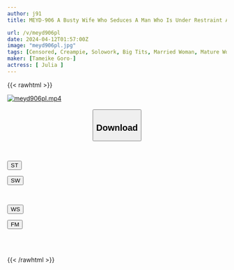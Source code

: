 ```yaml
---
author: j91
title: MEYD-906 A Busty Wife Who Seduces A Man Who Is Under Restraint And Has No Sexual Desire.No Matter How Many Times He Cums, It Never Ends...JULIA

url: /v/meyd906pl
date: 2024-04-12T01:57:00Z
image: "meyd906pl.jpg"
tags: [Censored, Creampie, Solowork, Big Tits, Married Woman, Mature Woman, Sweat	]
maker: [Tameike Goro-]
actress: [ Julia ]
---
```



{{< rawhtml >}}

<div class="video" data-videoid="GeKXwJv73VtY2V">
    <a href="javascript:;">
        <img src="/v/meyd906pl/meyd906pl.jpg" width="WIDTH" height="HEIGHT" alt="meyd906pl.mp4" loading="lazy">
    </a>
</div>

<script type="text/javascript" src="https://j91.asia/asset/on-demand-st.js"></script>

<br>
  <link rel="stylesheet" href="https://j91.asia/asset/bs5.css">
  
  <center>
  <button class="btn btn-primary" type="button" data-bs-toggle="collapse" data-bs-target=".multi-collapse" aria-expanded="false" aria-controls="multiCollapseExample1 multiCollapseExample2"><h2>Download</h2></button></center>
</p>
<div class="row">
  <div class="col">
    <div class="collapse multi-collapse" id="multiCollapseExample1">
      <div class="card card-body">
	      	      <br>
<div class="buttons">  
<p><a href="https://streamtape.to/v/GeKXwJv73VtY2V" target="_blank"><button class="btn-hover color-3"><i class="fa fa-download"></i> ST</button></a></p>
<p><a href="https://asnwish.com/4lvyop38w7id" target="_blank"><button class="btn-hover color-2"><i class="fa fa-download"></i> SW</button></a></p></div>
    </div>
  </div>
</div>
  <div class="col">
    <div class="collapse multi-collapse" id="multiCollapseExample2">
      <div class="card card-body">
	      <br>
<div class="buttons">
<p><a href="https://wolfstream.tv/yo0vftc7iw8h"><button class="btn-hover color-9"><i class="fa fa-download"></i> WS</button></a></p>
<p><a href="https://filemoon.sx/d/5hk8si8lw0p2"><button class="btn-hover color-8"><i class="fa fa-download"></i> FM</button></a></p></div>
<br><br>
      </div>
    </div>
  </div>
</div>

{{< /rawhtml >}}